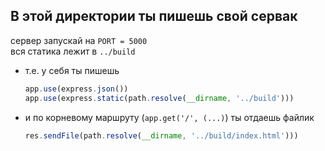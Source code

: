 ## В этой директории ты пишешь свой сервак
сервер запускай на `PORT = 5000`  
вся статика лежит в `../build`

- т.е. у себя ты пишешь
   ```javascript
   app.use(express.json())
   app.use(express.static(path.resolve(__dirname, '../build')))
   ```  

- и по корневому маршруту (`app.get('/', (...)`) ты отдаешь файлик
   ```javascript 
   res.sendFile(path.resolve(__dirname, '../build/index.html')))
   ```
